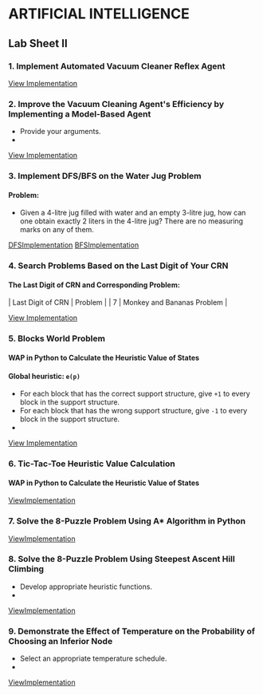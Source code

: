 # ARTIFICIAL INTELLIGENCE

## Lab Sheet II

### 1. Implement Automated Vacuum Cleaner Reflex Agent

[View Implementation](https://github.com/nisma01paudel/LabWork-AI/blob/master/RoomCleanerAgent.ipynb)

### 2. Improve the Vacuum Cleaning Agent's Efficiency by Implementing a Model-Based Agent
- Provide your arguments.
- 
[View Implementation](https://github.com/nisma01paudel/LabWork-AI/blob/master/ModelbasedVacuumcleaneragent.ipynb)

### 3. Implement DFS/BFS on the Water Jug Problem
#### Problem:
- Given a 4-litre jug filled with water and an empty 3-litre jug, how can one obtain exactly 2 liters in the 4-litre jug? There are no measuring marks on any of them.

[DFSImplementation](https://github.com/nisma01paudel/LabWork-AI/blob/master/WaterJugUsingDFS.ipynb)
[BFSImplementation](https://github.com/nisma01paudel/LabWork-AI/blob/master/WaterJugusingBFs.ipynb)

### 4. Search Problems Based on the Last Digit of Your CRN

#### The Last Digit of CRN and Corresponding Problem:
| Last Digit of CRN | Problem |
| 7 | Monkey and Bananas Problem |

[View Implementation](https://github.com/nisma01paudel/LabWork-AI/blob/master/monkeybananaproblem.ipynb)
### 5. Blocks World Problem
#### WAP in Python to Calculate the Heuristic Value of States

#### Global heuristic: `e(p)`
- For each block that has the correct support structure, give `+1` to every block in the support structure.
- For each block that has the wrong support structure, give `-1` to every block in the support structure.
- 
[View Implementation](https://github.com/nisma01paudel/LabWork-AI/blob/master/heuristicblockword.ipynb)

### 6. Tic-Tac-Toe Heuristic Value Calculation
#### WAP in Python to Calculate the Heuristic Value of States

[ViewImplementation](https://github.com/nisma01paudel/LabWork-AI/blob/master/tictactoeheuristic.ipynb)
### 7. Solve the 8-Puzzle Problem Using A* Algorithm in Python

[ViewImplementation](https://github.com/nisma01paudel/LabWork-AI/blob/master/A_probleminpython.ipynb)

### 8. Solve the 8-Puzzle Problem Using Steepest Ascent Hill Climbing
- Develop appropriate heuristic functions.
- 
[ViewImplementation](https://github.com/nisma01paudel/LabWork-AI/blob/master/SteepestAscent_hillclimbing.ipynb)
### 9. Demonstrate the Effect of Temperature on the Probability of Choosing an Inferior Node
- Select an appropriate temperature schedule.
- 
[ViewImplementation](https://github.com/nisma01paudel/LabWork-AI/blob/master/effect_of_temperature.ipynb)
